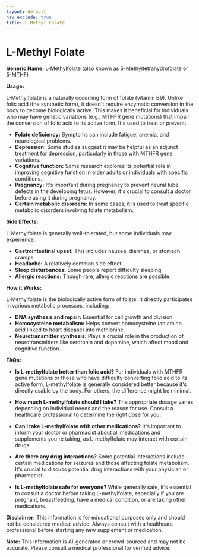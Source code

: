 ```yaml
---
layout: default
nav_exclude: true
title: L-Methyl Folate
---
```


# L-Methyl Folate

**Generic Name:** L-Methylfolate (also known as 5-Methyltetrahydrofolate or 5-MTHF)

**Usage:**

L-Methylfolate is a naturally occurring form of folate (vitamin B9). Unlike folic acid (the synthetic form), it doesn't require enzymatic conversion in the body to become biologically active.  This makes it beneficial for individuals who may have genetic variations (e.g., MTHFR gene mutations) that impair the conversion of folic acid to its active form.  It's used to treat or prevent:

* **Folate deficiency:**  Symptoms can include fatigue, anemia, and neurological problems.
* **Depression:** Some studies suggest it may be helpful as an adjunct treatment for depression, particularly in those with MTHFR gene variations.
* **Cognitive function:**  Some research explores its potential role in improving cognitive function in older adults or individuals with specific conditions.
* **Pregnancy:** It's important during pregnancy to prevent neural tube defects in the developing fetus.  However, it's crucial to consult a doctor before using it during pregnancy.
* **Certain metabolic disorders:** In some cases, it is used to treat specific metabolic disorders involving folate metabolism.


**Side Effects:**

L-Methylfolate is generally well-tolerated, but some individuals may experience:

* **Gastrointestinal upset:** This includes nausea, diarrhea, or stomach cramps.
* **Headache:** A relatively common side effect.
* **Sleep disturbances:**  Some people report difficulty sleeping.
* **Allergic reactions:**  Though rare, allergic reactions are possible.


**How it Works:**

L-Methylfolate is the biologically active form of folate.  It directly participates in various metabolic processes, including:

* **DNA synthesis and repair:** Essential for cell growth and division.
* **Homocysteine metabolism:**  Helps convert homocysteine (an amino acid linked to heart disease) into methionine.
* **Neurotransmitter synthesis:** Plays a crucial role in the production of neurotransmitters like serotonin and dopamine, which affect mood and cognitive function.


**FAQs:**

* **Is L-methylfolate better than folic acid?**  For individuals with MTHFR gene mutations or those who have difficulty converting folic acid to its active form, L-methylfolate is generally considered better because it's directly usable by the body.  For others, the difference might be minimal.

* **How much L-methylfolate should I take?** The appropriate dosage varies depending on individual needs and the reason for use.  Consult a healthcare professional to determine the right dose for you.

* **Can I take L-methylfolate with other medications?**  It's important to inform your doctor or pharmacist about all medications and supplements you're taking, as L-methylfolate may interact with certain drugs.

* **Are there any drug interactions?**  Some potential interactions include certain medications for seizures and those affecting folate metabolism.  It's crucial to discuss potential drug interactions with your physician or pharmacist.

* **Is L-methylfolate safe for everyone?**  While generally safe, it's essential to consult a doctor before taking L-methylfolate, especially if you are pregnant, breastfeeding, have a medical condition, or are taking other medications.


**Disclaimer:** This information is for educational purposes only and should not be considered medical advice.  Always consult with a healthcare professional before starting any new supplement or medication.


**Note:** This information is AI-generated or crowd-sourced and may not be accurate. Please consult a medical professional for verified advice.